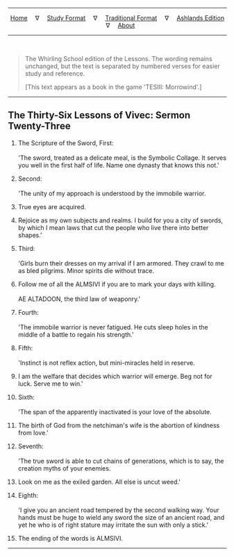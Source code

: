 
---

<!--- Jekyll Page Links -->

<center>
<a href="../../../index.html">Home</a>
&emsp;&nabla;&emsp;
<a href="../../index-study.html">Study Format</a>
&emsp;&nabla;&emsp;
<a href="../../index-traditional.html">Traditional Format</a>
&emsp;&nabla;&emsp;
<a href="../../index-ashlands.html">Ashlands Edition</a>
&emsp;&nabla;&emsp;
<a href="../../../about.html">About</a>
</center>

<!--- Markdown Body Below: -->

---

&emsp;

> The Whirling School edition of the Lessons. The wording remains unchanged, but the text is separated by numbered verses for easier study and reference.
>
> \[This text appears as a book in the game 'TESIII: Morrowind'.\]

---

## The Thirty-Six Lessons of Vivec: Sermon Twenty-Three

1. The Scripture of the Sword, First:\
\
'The sword, treated as a delicate meal, is the Symbolic Collage. It serves you well in the first half of life. Name one dynasty that knows this not.'

2. Second:\
\
'The unity of my approach is understood by the immobile warrior.

3. True eyes are acquired.

4. Rejoice as my own subjects and realms. I build for you a city of swords, by which I mean laws that cut the people who live there into better shapes.'

5. Third:\
\
'Girls burn their dresses on my arrival if I am armored. They crawl to me as bled pilgrims. Minor spirits die without trace.

6. Follow me of all the ALMSIVI if you are to mark your days with killing.\
\
AE ALTADOON, the third law of weaponry.'

7. Fourth:\
\
'The immobile warrior is never fatigued. He cuts sleep holes in the middle of a battle to regain his strength.'

8. Fifth:\
\
'Instinct is not reflex action, but mini-miracles held in reserve.

9. I am the welfare that decides which warrior will emerge. Beg not for luck. Serve me to win.'

10. Sixth:\
\
'The span of the apparently inactivated is your love of the absolute.

11. The birth of God from the netchiman's wife is the abortion of kindness from love.'

12. Seventh:\
\
'The true sword is able to cut chains of generations, which is to say, the creation myths of your enemies.

13. Look on me as the exiled garden. All else is uncut weed.'

14. Eighth:\
\
'I give you an ancient road tempered by the second walking way. Your hands must be huge to wield any sword the size of an ancient road, and yet he who is of right stature may irritate the sun with only a stick.'

15. The ending of the words is ALMSIVI.

---

